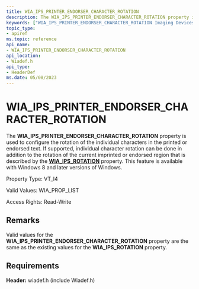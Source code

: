 ```yaml
---
title: WIA_IPS_PRINTER_ENDORSER_CHARACTER_ROTATION
description: The WIA_IPS_PRINTER_ENDORSER_CHARACTER_ROTATION property is used to configure the rotation of the individual characters in the printed or endorsed text.
keywords: ["WIA_IPS_PRINTER_ENDORSER_CHARACTER_ROTATION Imaging Devices"]
topic_type:
- apiref
ms.topic: reference
api_name:
- WIA_IPS_PRINTER_ENDORSER_CHARACTER_ROTATION
api_location:
- Wiadef.h
api_type:
- HeaderDef
ms.date: 05/08/2023
---
```


# WIA_IPS_PRINTER_ENDORSER_CHARACTER_ROTATION

The **WIA_IPS_PRINTER_ENDORSER_CHARACTER_ROTATION** property is used to configure the rotation of the individual characters in the printed or endorsed text. If supported, individual character rotation can be done in addition to the rotation of the current imprinted or endorsed region that is described by the [**WIA_IPS_ROTATION**](wia-ips-rotation.md) property. This feature is available with Windows 8 and later versions of Windows.

Property Type: VT_I4

Valid Values: WIA_PROP_LIST

Access Rights: Read-Write

## Remarks

Valid values for the **WIA_IPS_PRINTER_ENDORSER_CHARACTER_ROTATION** property are the same as the existing values for the **WIA_IPS_ROTATION** property.

## Requirements

**Header:** wiadef.h (include Wiadef.h)
